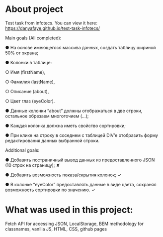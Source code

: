 # About project

Test task from infotecs. You can view it here: https://danyafaye.github.io/test-task-infotecs/

Main goals (All completed):

●	На основе имеющегося массива данных, создать таблицу шириной 50% от экрана;

●	Колонки в таблице: 

○	Имя (firstName), 

○	Фамилия (lastName), 

○	Описание (about),

○	Цвет глаз (eyeColor).

●	Данные колонки “about” должны отображаться в две строки, остальное обрезаем многоточием (...);

●	Каждая колонка должна иметь свойство сортировки;

●	При клике на строку в соседнем с таблицей DIV’е отобразить форму редактирования данных выбранной строки.

Additional goals:

●	Добавить постраничный вывод данных из предоставленного JSON (10 строк на страницу); ✘

●	Добавить возможность показа/скрытия колонок; ✓

●	В колонке “eyeColor” предоставлять данные в виде цвета, сохраняя возможность сортировки по значению. ✓

# What was used in this project: 
Fetch API for accessing JSON, LocalStorage, BEM methodology for classnames, vanilla JS, HTML, CSS, github pages 
